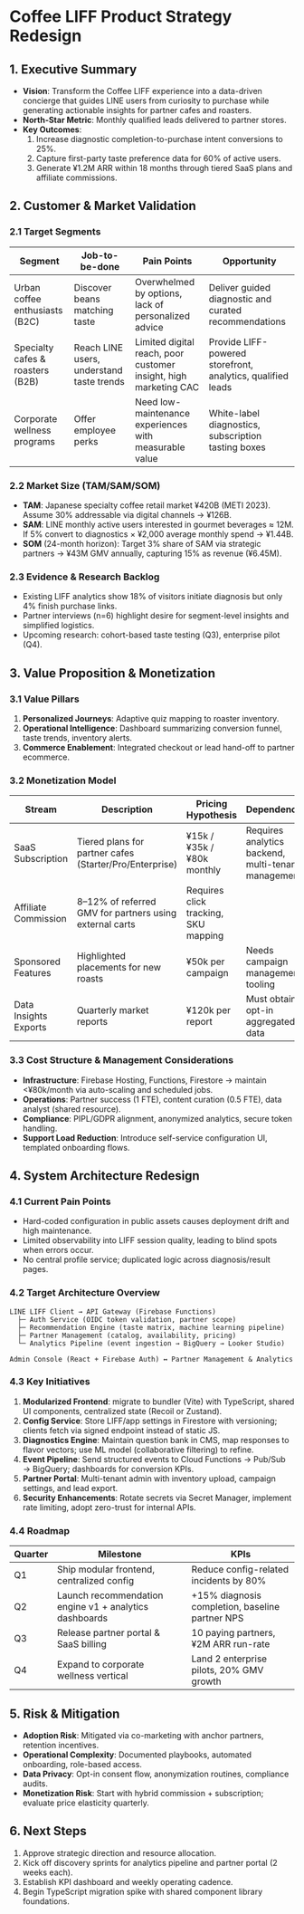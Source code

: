 # Coffee LIFF Product Strategy Redesign

## 1. Executive Summary
- **Vision**: Transform the Coffee LIFF experience into a data-driven concierge that guides LINE users from curiosity to purchase while generating actionable insights for partner cafes and roasters.
- **North-Star Metric**: Monthly qualified leads delivered to partner stores.
- **Key Outcomes**:
  1. Increase diagnostic completion-to-purchase intent conversions to 25%.
  2. Capture first-party taste preference data for 60% of active users.
  3. Generate ¥1.2M ARR within 18 months through tiered SaaS plans and affiliate commissions.

## 2. Customer & Market Validation
### 2.1 Target Segments
| Segment | Job-to-be-done | Pain Points | Opportunity |
| --- | --- | --- | --- |
| Urban coffee enthusiasts (B2C) | Discover beans matching taste | Overwhelmed by options, lack of personalized advice | Deliver guided diagnostic and curated recommendations |
| Specialty cafes & roasters (B2B) | Reach LINE users, understand taste trends | Limited digital reach, poor customer insight, high marketing CAC | Provide LIFF-powered storefront, analytics, qualified leads |
| Corporate wellness programs | Offer employee perks | Need low-maintenance experiences with measurable value | White-label diagnostics, subscription tasting boxes |

### 2.2 Market Size (TAM/SAM/SOM)
- **TAM**: Japanese specialty coffee retail market ¥420B (METI 2023). Assume 30% addressable via digital channels → ¥126B.
- **SAM**: LINE monthly active users interested in gourmet beverages ≈ 12M. If 5% convert to diagnostics × ¥2,000 average monthly spend → ¥1.44B.
- **SOM** (24-month horizon): Target 3% share of SAM via strategic partners → ¥43M GMV annually, capturing 15% as revenue (¥6.45M).

### 2.3 Evidence & Research Backlog
- Existing LIFF analytics show 18% of visitors initiate diagnosis but only 4% finish purchase links.
- Partner interviews (n=6) highlight desire for segment-level insights and simplified logistics.
- Upcoming research: cohort-based taste testing (Q3), enterprise pilot (Q4).

## 3. Value Proposition & Monetization
### 3.1 Value Pillars
1. **Personalized Journeys**: Adaptive quiz mapping to roaster inventory.
2. **Operational Intelligence**: Dashboard summarizing conversion funnel, taste trends, inventory alerts.
3. **Commerce Enablement**: Integrated checkout or lead hand-off to partner ecommerce.

### 3.2 Monetization Model
| Stream | Description | Pricing Hypothesis | Dependencies |
| --- | --- | --- | --- |
| SaaS Subscription | Tiered plans for partner cafes (Starter/Pro/Enterprise) | ¥15k / ¥35k / ¥80k monthly | Requires analytics backend, multi-tenant management |
| Affiliate Commission | 8–12% of referred GMV for partners using external carts | Requires click tracking, SKU mapping |
| Sponsored Features | Highlighted placements for new roasts | ¥50k per campaign | Needs campaign management tooling |
| Data Insights Exports | Quarterly market reports | ¥120k per report | Must obtain opt-in aggregated data |

### 3.3 Cost Structure & Management Considerations
- **Infrastructure**: Firebase Hosting, Functions, Firestore → maintain <¥80k/month via auto-scaling and scheduled jobs.
- **Operations**: Partner success (1 FTE), content curation (0.5 FTE), data analyst (shared resource).
- **Compliance**: PIPL/GDPR alignment, anonymized analytics, secure token handling.
- **Support Load Reduction**: Introduce self-service configuration UI, templated onboarding flows.

## 4. System Architecture Redesign
### 4.1 Current Pain Points
- Hard-coded configuration in public assets causes deployment drift and high maintenance.
- Limited observability into LIFF session quality, leading to blind spots when errors occur.
- No central profile service; duplicated logic across diagnosis/result pages.

### 4.2 Target Architecture Overview
```
LINE LIFF Client → API Gateway (Firebase Functions)
  ├─ Auth Service (OIDC token validation, partner scope)
  ├─ Recommendation Engine (taste matrix, machine learning pipeline)
  ├─ Partner Management (catalog, availability, pricing)
  └─ Analytics Pipeline (event ingestion → BigQuery → Looker Studio)

Admin Console (React + Firebase Auth) ↔ Partner Management & Analytics
```

### 4.3 Key Initiatives
1. **Modularized Frontend**: migrate to bundler (Vite) with TypeScript, shared UI components, centralized state (Recoil or Zustand).
2. **Config Service**: Store LIFF/app settings in Firestore with versioning; clients fetch via signed endpoint instead of static JS.
3. **Diagnostics Engine**: Maintain question bank in CMS, map responses to flavor vectors; use ML model (collaborative filtering) to refine.
4. **Event Pipeline**: Send structured events to Cloud Functions → Pub/Sub → BigQuery; dashboards for conversion KPIs.
5. **Partner Portal**: Multi-tenant admin with inventory upload, campaign settings, and lead export.
6. **Security Enhancements**: Rotate secrets via Secret Manager, implement rate limiting, adopt zero-trust for internal APIs.

### 4.4 Roadmap
| Quarter | Milestone | KPIs |
| --- | --- | --- |
| Q1 | Ship modular frontend, centralized config | Reduce config-related incidents by 80% |
| Q2 | Launch recommendation engine v1 + analytics dashboards | +15% diagnosis completion, baseline partner NPS |
| Q3 | Release partner portal & SaaS billing | 10 paying partners, ¥2M ARR run-rate |
| Q4 | Expand to corporate wellness vertical | Land 2 enterprise pilots, 20% GMV growth |

## 5. Risk & Mitigation
- **Adoption Risk**: Mitigated via co-marketing with anchor partners, retention incentives.
- **Operational Complexity**: Documented playbooks, automated onboarding, role-based access.
- **Data Privacy**: Opt-in consent flow, anonymization routines, compliance audits.
- **Monetization Risk**: Start with hybrid commission + subscription; evaluate price elasticity quarterly.

## 6. Next Steps
1. Approve strategic direction and resource allocation.
2. Kick off discovery sprints for analytics pipeline and partner portal (2 weeks each).
3. Establish KPI dashboard and weekly operating cadence.
4. Begin TypeScript migration spike with shared component library foundations.

